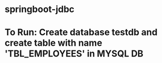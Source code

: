 # springboot-jdbc
# To Run: Create database testdb and create table with name 'TBL_EMPLOYEES' in MYSQL DB
